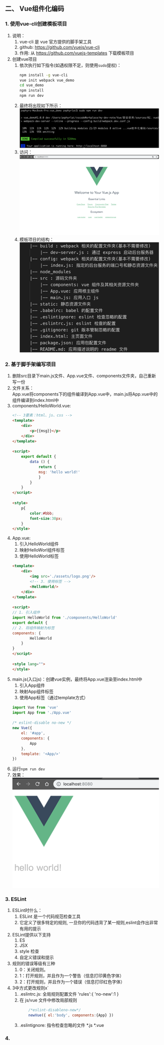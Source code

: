 ## 二、 Vue组件化编码
### 1. 使用vue-cli创建模板项目
1. 说明：
    1. vue-cli 是 vue 官方提供的脚手架工具
    1. github: https://github.com/vuejs/vue-cli
    1. 作用: 从 https://github.com/vuejs-templates 下载模板项目
1. 创建vue项目
    1. 依次执行如下指令(如遇权限不足，则使用```sudo```提权)：
        ``` sh
        npm install -g vue-cli
        vue init webpack vue_demo 
        cd vue_demo
        npm install
        npm run dev
        ```  
    1. 最终将出现如下所示：  
        ![](images/vue17.png)  
    1. 访问： 
        ![](images/vue16.png)
    1. 模板项目的结构：  
        ![](images/vue18.png)
### 2. 基于脚手架编写项目
1. 删除src目录下main.js文件、App.vue文件、components文件夹，自己重新写一份
1. 文件关系：  
    App.vue将components下的组件编译到App.vue中，main.js将App.vue中的组件编译到index.html中
1. components/HelloWorld.vue:
    ``` html
    <!-- 3要素：html、js、css -->
    <template>
        <div>
            <p>{{msg}}</p>
        </div>
    </template>

    <script>
        export default {
            data () {
                return {
                msg: 'hello world!'
                }
            }
        }
    </script>

    <style>
        p{
            color:#bbb;
            font-size:30px;
        }
    </style>
    ```  
1. App.vue:  
    1. 引入HelloWorld组件
    2. 映射HelloWorl组件标签
    3. 使用HelloWorld标签   
    ``` html
    <template>
        <div>
            <img src='./assets/logo.png'/>
            <!-- 3. 使用标签 -->
            <HelloWorld/>
        </div>
    </template>

    <script>
    // 1. 引入组件
    import HelloWorld from './components/HelloWorld'
    export default {
    // 2. 将组件映射为标签
    components: {
            HelloWorld
        }
    }
    </script>

    <style lang="">
    </style>
    ```
1. main.js(入口js)：创建vue实例，最终将App.vue渲染至index.html中  
    1. 引入App组件
    2. 映射App组件标签
    3. 使用App标签（通过template方式） 
    ``` js
    import Vue from 'vue'
    import App from './App.vue'

    /* eslint-disable no-new */
    new Vue({
        el: '#app',
        components: {
            App
        },
        template: '<App/>'
    })
    ```
1. 运行```npm run dev```  
1. 效果：  
    ![](images/vue19.png)
### 3. ESLint
1. ESLint时什么：
    1. ESLint 是一个代码规范检查工具 
    1. 它定义了很多特定的规则, 一旦你的代码违背了某一规则,eslint会作出非常有用的提示
1. ESLint提供以下支持
    1. ES 
    1. JSX 
    1. style 检查 
    1. 自定义错误和提示
1. 规则的错误等级有三种
    1. 0：关闭规则。 
    1. 1：打开规则，并且作为一个警告（信息打印黄色字体） 
    1. 2：打开规则，并且作为一个错误（信息打印红色字体）
1. 3中方式更改规则x`
    1. .eslintrc.js: 全局规则配置文件 'rules':{ 'no-new':1 }
    1. 在 js/vue 文件中修改局部规则 
        ``` js
            /*eslint-disableno-new*/ 
            newVue({ el:'body', components:{App} })
        ```
    1. .eslintignore: 指令检查忽略的文件 *.js *.vue
### 4. 
          
